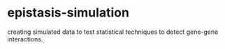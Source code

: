epistasis-simulation
====================

creating simulated data to test statistical techniques to detect gene-gene interactions.
